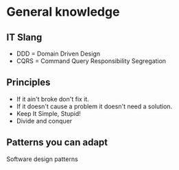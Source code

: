 # General knowledge

## IT Slang

- DDD = Domain Driven Design
- CQRS = Command Query Responsibility Segregation

## Principles

- If it ain't broke don't fix it.
- If it doesn't cause a problem it doesn't need a solution.
- Keep It Simple, Stupid!
- Divide and conquer

## Patterns you can adapt

Software design patterns

